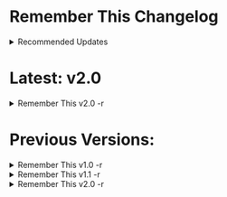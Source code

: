 # __Remember This__ Changelog

<details>
    <summary>Recommended Updates</summary>

`-r`: Indicates an update includes improvements that are recommended for all users. Applying these updates will have:

- Critical bug fixes that improve stability and resolve crashing issues
- Performance optimizations and improvements
- Enhancements that add useful new features

Applying a recommended update will ensure you:

- Benefit from the latest features and functionality
- Avoid any issues fixed in the update
- Have an optimized experience with better performance


</details>

# Latest: v2.0


<details>
    <summary>Remember This v2.0 -r</summary>

    # Remember This `v2.0`

    ## New Features
    - Add a default time to remember for through prefrences menu
    - Add a new `Change Default Time` action in the `Remember This` form.
    - Add a menubar command to show when your next task is


    ## Improvements
    - Optimized for better performance
    - Bug fixes for stability
    - Made the UI more polish and included cool icons

    ## Resolved Issues
    - Fixed crashing issue

    ## Recommended for All Users

</details>

# Previous Versions:

<details>
    <summary>Remember This v1.0 -r</summary>
    - Initial Commit
</details>

<details>
    <summary>Remember This v1.1 -r</summary>

    # Remember This `v1.1`

    ## New Features
    - Calculates expiration dates based on duration
    - Displays expiration information for each item
    - Deletes items permanently from the CSV storage
    - Searches items by content
    - Shows empty view if no valid items remain
    - Removes expired items from CSV file
    - You dont need to click command r to show list without deleted items
    - Enhancements have been made to the Remember This form, including the addition of cycling placeholders.

    ## Improvements
    - Optimized for better performance
    - Bug fixes for stability

    ## Resolved Issues
    - Fixed crashing issue
    - Fixed expired items interfering with deletion

    ## Recommended for All Users

</details>

<details>
    <summary>Remember This v2.0 -r</summary>
    
    # Remember This `v2.0`

    ## New Features
    - Add a default time to remember for through prefrences menu
    - Add a new `Change Default Time` action in the `Remember This` form.
    - Add a menubar command to show when your next task is


    ## Improvements
    - Optimized for better performance
    - Bug fixes for stability
    - Made the UI more polish and included cool icons

    ## Resolved Issues
    - Fixed crashing issue

    ## Recommended for All Users

</details>